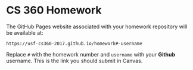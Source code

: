 # CS 360 Homework

The GitHub Pages website associated with your homework repository will be available at:

```
https://usf-cs360-2017.github.io/homework#-username
```

Replace `#` with the homework number and `username` with your **Github** username. This is the link you should submit in Canvas.

